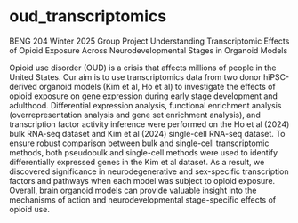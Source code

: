 # oud_transcriptomics
BENG 204 Winter 2025 Group Project
Understanding Transcriptomic Effects of Opioid Exposure Across Neurodevelopmental Stages in Organoid Models

Opioid use disorder (OUD) is a crisis that affects millions of people in the United States. Our aim is to use transcriptomics data from two donor hiPSC-derived organoid models (Kim et al, Ho et al) to investigate the effects of opioid exposure on gene expression during early stage development and adulthood. Differential expression analysis, functional enrichment analysis (overrepresentation analysis and gene set enrichment analysis), and transcription factor activity inference were performed on the Ho et al (2024) bulk RNA-seq dataset and Kim et al (2024) single-cell RNA-seq dataset. To ensure robust comparison between bulk and single-cell transcriptomic methods, both pseudobulk and single-cell methods were used to identify differentially expressed genes in the Kim et al dataset. As a result, we discovered significance in neurodegenerative and sex-specific transcription factors and pathways when each model was subject to opioid exposure. Overall, brain organoid models can provide valuable insight into the mechanisms of action and neurodevelopmental stage-specific effects of opioid use.
